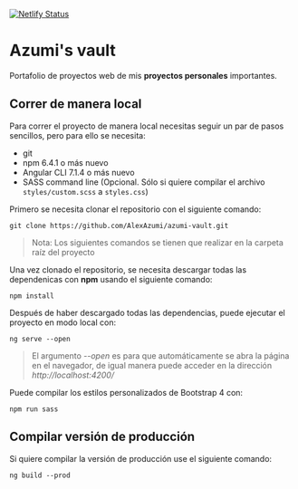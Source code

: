 [![Netlify Status](https://api.netlify.com/api/v1/badges/fb649db8-643f-43d1-85b1-428ce47cdc64/deploy-status)](https://app.netlify.com/sites/azumi-vault/deploys)
# Azumi's vault
Portafolio de proyectos web de mis **proyectos personales** importantes.

## Correr de manera local
Para correr el proyecto de manera local necesitas seguir un par de pasos sencillos, pero para ello se necesita:
- git
- npm 6.4.1 o más nuevo
- Angular CLI 7.1.4 o más nuevo
- SASS command line (Opcional. Sólo si quiere compilar el archivo `styles/custom.scss` a `styles.css`)

Primero se necesita clonar el repositorio con el siguiente comando:
```
git clone https://github.com/AlexAzumi/azumi-vault.git
```
> Nota: Los siguientes comandos se tienen que realizar en la carpeta raíz del proyecto

Una vez clonado el repositorio, se necesita descargar todas las dependenicas con **npm** usando el siguiente comando:
```
npm install
```
Después de haber descargado todas las dependencias, puede ejecutar el proyecto en modo local con:
```
ng serve --open
```
> El argumento *--open* es para que automáticamente se abra la página en el navegador, de igual manera puede acceder en la dirección *http://localhost:4200/*

Puede compilar los estilos personalizados de Bootstrap 4 con:
```
npm run sass
```
## Compilar versión de producción
Si quiere compilar la versión de producción use el siguiente comando:
```
ng build --prod
```
